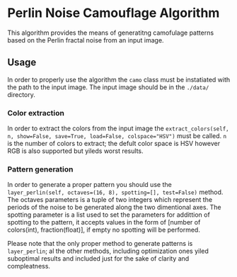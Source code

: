# Perlin Noise Camouflage Algorithm 
This algorithm provides the means of generatitng camofulage patterns based on the Perlin fractal noise from an input image.
## Usage 
In order to properly use the algorithm the `camo` class must be instatiated with the path to the input image.
The input image should be in the `./data/` directory.
### Color extraction 
In order to extract the colors from the input image the `extract_colors(self, n, show=False, save=True, load=False, colspace="HSV")` must be called.
`n` is the number of colors to extract; the defult color space is HSV however RGB is also supported but yileds worst results.
### Pattern generation
In order to generate a proper pattern you should use the  `layer_perlin(self, octaves=(16, 8), spotting=[], test=False)` method.
The octaves parameters is a tuple of two integers which represent the periods of the noise to be generated along the two dimentional axes.
The spotting parameter is a list used to set the parameters for addittion of spotting to the pattern, it accepts values in the form of  [number of colors(int), fraction(float)], if empty no spotting will be performed.

Please note that the only proper method to generate patterns is `layer_perlin`; al the other methods, including optimization ones yiled suboptimal results and included just for the sake of clarity and compleatness.
